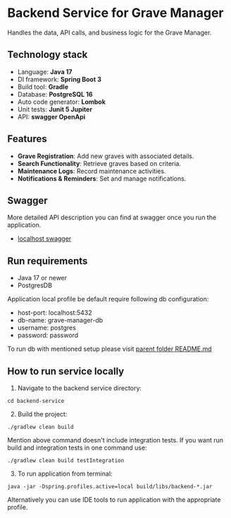 # Backend Service for Grave Manager

Handles the data, API calls, and business logic for the Grave Manager.

## Technology stack
- Language: **Java 17**
- DI framework: **Spring Boot 3**
- Build tool: **Gradle**
- Database: **PostgreSQL 16**
- Auto code generator: **Lombok**
- Unit tests: **Junit 5 Jupiter**
- API: **swagger OpenApi**

## Features

- **Grave Registration**: Add new graves with associated details.
- **Search Functionality**: Retrieve graves based on criteria.
- **Maintenance Logs**: Record maintenance activities.
- **Notifications & Reminders**: Set and manage notifications.

## Swagger

More detailed API description you can find at swagger once you run the application.

- [localhost swagger](http://localhost:8080/swagger-ui/index.html)

## Run requirements

- Java 17 or newer
- PostgresDB

Application local profile be default require following db configuration:
- host-port: localhost:5432
- db-name: grave-manager-db
- username: postgres
- password: password

To run db with mentioned setup please visit [parent folder README.md](../README.md##Run-infrastructure-locally)

## How to run service locally

1. Navigate to the backend service directory:
```shell
cd backend-service
```
2. Build the project:
```shell
./gradlew clean build
```
Mention above command doesn't include integration tests.
If you want run build and integration tests in one command use:
```shell
./gradlew clean build testIntegration
```
3. To run application from terminal:
```shell
java -jar -Dspring.profiles.active=local build/libs/backend-*.jar
```

Alternatively you can use IDE tools to run application with the appropriate profile.